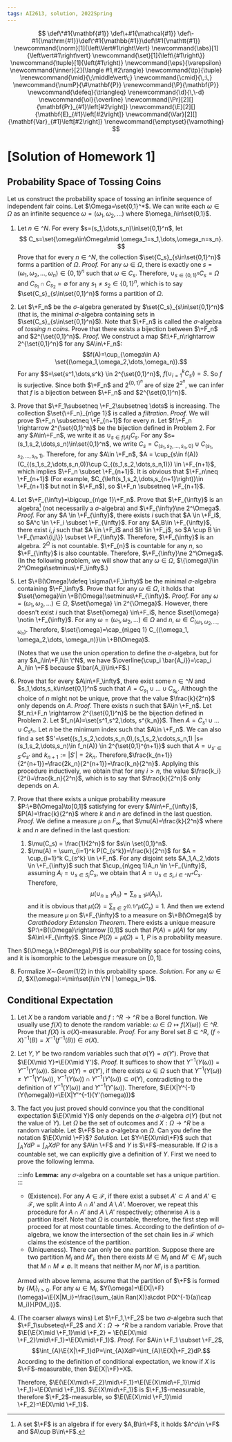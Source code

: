 ```yaml
---
tags: AI2613, solution, 2022Spring
---
```

$$
\def\*#1{\mathbf{#1}} \def\+#1{\mathcal{#1}} 
\def\-#1{\mathrm{#1}}\def\^#1{\mathbb{#1}}\def\!#1{\mathtt{#1}}
\newcommand{\norm}[1]{\left\Vert#1\right\Vert}
\newcommand{\abs}[1]{\left\vert#1\right\vert}
\newcommand{\set}[1]{\left\{#1\right\}}
\newcommand{\tuple}[1]{\left(#1\right)} \newcommand{\eps}{\varepsilon}
\newcommand{\inner}[2]{\langle #1,#2\rangle} \newcommand{\tp}{\tuple}
\renewcommand{\mid}{\;\middle\vert\;} \newcommand{\cmid}{\,:\,}
\newcommand{\numP}{\#\mathbf{P}} \renewcommand{\P}{\mathbf{P}}
\newcommand{\defeq}{\triangleq} \renewcommand{\d}{\,\-d}
\newcommand{\ol}{\overline}
\newcommand{\Pr}[2][]{\mathbf{Pr}_{#1}\left[#2\right]}
\newcommand{\E}[2][]{\mathbf{E}_{#1}\left[#2\right]}
\newcommand{\Var}[2][]{\mathbf{Var}_{#1}\left[#2\right]}
\renewcommand{\emptyset}{\varnothing}
$$

# [Solution of Homework 1]

## Probability Space of Tossing Coins

Let us construct the probability space of tossing an infinite sequence of independent fair coins. Let $\Omega=\set{0,1}^*$. We can write each $\omega\in\Omega$ as an infinite sequence $\omega=(\omega_1,\omega_2,\dots)$ where $\omega_i\in\set{0,1}$. 

1. Let $n\in\^N$. For every $s=(s_1,\dots,s_n)\in\set{0,1}^n$, let
$$
    C_s=\set{\omega\in\Omega\mid \omega_1=s_1,\dots,\omega_n=s_n}.
$$
Prove that for every $n\in\^N$, the collection $\set{C_s}_{s\in\set{0,1}^n}$ forms a partition of $\Omega$.
*Proof.* 
    For any $\omega \in \Omega$, there is exactly one $s=(\omega_1,\omega_2,\dots,\omega_n)\in \{0,1\}^n$ such that $\omega \in C_s$. Therefore, $\cup_{s\in\{0,1\}^n}C_s=\Omega$ and $C_{s_1}\cap C_{s_2}=\emptyset$ for any $s_1\neq s_2\in \{0,1\}^n$, which is to say $\set{C_s}_{s\in\set{0,1}^n}$ forms a partition of $\Omega$.

1. Let $\+F_n$ be the $\sigma$-algebra generated by $\set{C_s}_{s\in\set{0,1}^n}$ (that is, the minimal $\sigma$-algebra containing sets in $\set{C_s}_{s\in\set{0,1}^n}$). Note that $\+F_n$ is called the $\sigma$-algebra of *tossing $n$ coins*. Prove that there exists a bijection between $\+F_n$ and $2^{\set{0,1}^n}$.
    *Proof.* 
    We construct a map $f:\+F_n\rightarrow 2^{\set{0,1}^n}$ for any $A\in\+F_n$:
    $$f(A)=\cup_{\omega\in A} \set{(\omega_1,\omega_2,\dots,\omega_n)}.$$
        For any $S=\set{s^1,\dots,s^k} \in 2^{\set{0,1}^n}$, $f(\cup_{i=1}^k C_{s^i})=S$. So $f$ is surjective. 
        Since both $\+F_n$ and $2^{\{0,1\}^n}$ are of size $2^{2^n}$, we can infer that $f$ is a bijection between $\+F_n$ and $2^{\set{0,1}^n}$. 
       
    
1. Prove that $\+F_1\subsetneq \+F_2\subsetneq \dots$ is increasing. The collection $\set{\+F_n}_{n\ge 1}$ is called a *filtration*.
    *Proof.*
    We will prove  $\+F_n \subsetneq \+F_{n+1}$ for every $n$.
    Let $f:\+F_n \rightarrow 2^{\set{0,1}^n}$ be the bijection defined in Problem 2. For any $A\in\+F_n$, we write it as $\cup_{s \in f(A)} C_s$. For any $s=(s_1,s_2,\dots,s_n)\in\set{0,1}^n$, we write $C_s = C_{(s_1,s_2,\dots,s_n,0)}\cup C_{(s_1,s_2,\dots,s_n,1)}$. Therefore, for any $A\in \+F_n$, $A = \cup_{s\in f(A)} (C_{(s_1,s_2,\dots,s_n,0)}\cup C_{(s_1,s_2,\dots,s_n,1)}) \in \+F_{n+1}$, which implies $\+F_n \subset \+F_{n+1}$. It is obvious that $\+F_n\neq \+F_{n+1}$ (For example, $C_{\left(s_1,s_2,\dots,s_{n+1}\right)}\in \+F_{n+1}$ but not in $\+F_n$), so $\+F_n \subsetneq \+F_{n+1}$.
    
1. Let $\+F_{\infty}=\bigcup_{n\ge 1}\+F_n$. Prove that $\+F_{\infty}$ is an algebra[^algebra] (not necessarily a $\sigma$-algebra) and $\+F_{\infty}\ne 2^\Omega$.
    *Proof.*
    For any $A \in \+F_{\infty}$, there exists $i$ such that $A \in \+F_i$, so $A^c \in \+F_i \subset \+F_{\infty}$. For any $A,B\in \+F_{\infty}$, there exist $i,j$ such that $A \in \+F_i$ and $B \in \+F_j$, so $A \cup B \in \+F_{\max\{i,j\}} \subset \+F_{\infty}$. Therefore, $\+F_{\infty}$ is an algebra.
    $2^\Omega$ is not countable. $\+F_{n}$ is countable for any $n$, so $\+F_{\infty}$ is also countable. Therefore, $\+F_{\infty}\ne 2^\Omega$. (In the following problem, we will show that any $\omega\in\Omega$, $\{\omega\}\in 2^\Omega\setminus\+F_\infty$.)
    
1. Let $\+B(\Omega)\defeq \sigma(\+F_\infty)$ be the minimal $\sigma$-algebra containing $\+F_\infty$. Prove that for any $\omega\in\Omega$, it holds that $\set{\omega}\in \+B(\Omega)\setminus\+F_{\infty}$.
    *Proof.*
    For any $\omega = (\omega_1, \omega_2, \dots) \in \Omega$, $\set{\omega} \in 2^{\Omega}$. However, there doesn't exist $i$ such that $\set{\omega} \in\+F_i$, hence $\set{\omega} \notin \+F_{\infty}$. 
    For any $\omega = (\omega_1, \omega_2, \dots) \in \Omega$ and $n$, $\omega \in C_{(\omega_1, \omega_2,\dots, \omega_n)}$. Therefore, $\set{\omega}=\cap_{n\geq 1} C_{(\omega_1, \omega_2,\dots, \omega_n)}\in \+B(\Omega)$.
    
    (Notes that we use the union operation to define the $\sigma$-algebra, but for any $A_i\in\+F,i\in \^N$, we have $\overline{\cup_i \bar{A_i}}=\cap_i A_i\in \+F$ because $\bar{A_i}\in\+F$.)
    
1. Prove that for every $A\in\+F_\infty$, there exist some $n\in\^N$ and $s_1,\dots,s_k\in\set{0,1}^n$ such that $A=C_{s_1}\cup\dots\cup C_{s_k}$. Although the choice of $n$ might not be unique, prove that the value $\frac{k}{2^n}$ only depends on $A$. 
    *Proof.*
    There exists $n$ such that $A\in \+F_n$. Let $f_n:\+F_n \rightarrow 2^{\set{0,1}^n}$ be the bijection defined in Problem 2. Let $f_n(A)=\set{s^1,s^2,\dots, s^{k_n}}$. Then $A=C_{s^1}\cup\dots\cup C_{s^{k_n}}$. 
    Let $n$ be the minimum index such that $A\in \+F_n$. We can also find a set $S'=\set{(s_1,s_2,\cdots,s_n,0),(s_1,s_2,\cdots,s_n,1) |s=(s_1,s_2,\dots,s_n)\in f_n(A)} \in 2^{\set{0,1}^{n+1}}$ such that $A=\cup_{s'\in S'} C_{s'}$ and $k_{n+1}:=|S'|=2k_n$. Therefore,$\frac{k_{n+1}}{2^{n+1}}=\frac{2k_n}{2^{n+1}}=\frac{k_n}{2^n}$. Applying this procedure inductively, we obtain that for any $i>n$, the value $\frac{k_i}{2^i}=\frac{k_n}{2^n}$, which is to say that $\frac{k}{2^n}$ only depends on $A$.
    
1. Prove that there exists a unique probability measure $P:\+B(\Omega)\to[0,1]$ satisfying for every $A\in\+F_{\infty}$, $P(A)=\frac{k}{2^n}$ where $k$ and $n$ are defined in the last question.
    *Proof.*
    We define a measure $\mu$ on $F_{\infty}$ that $\mu(A)=\frac{k}{2^n}$ where $k$ and $n$ are defined in the last question:
    1. $\mu(C_s) = \frac{1}{2^n}$ for $s\in \set{0,1}^n$.
    2. $\mu(A) = \sum_{i=1}^k P(C_{s^k})=\frac{k}{2^n}$ for $A = \cup_{i=1}^k C_{s^k} \in \+F_n$.
    For any disjoint sets $A_1,A_2,\dots \in \+F_{\infty}$ such that $\cup_{n\geq 1}A_n \in \+F_{\infty}$, assuming $A_i = \cup_{s \in S_i} C_{s}$, we obtain that $A = \cup_{s \in S_i, i\in \^N^+} C_{s}$.
    Therefore,
    $$\mu(\cup_{n\geq 1}A_n)=\sum_{n\geq 1}\mu(A_n),$$
    and it is obvious that $\mu(\Omega)= \sum_{s \in 2^{\{0,1\}^n}} \mu(C_s) = 1$.
    And then we extend the measure $\mu$ on $\+F_{\infty}$ to a measure on $\+B(\Omega)$ by *Carathéodory Extension Theorem*.  There exists a unique measure $P:\+B(\Omega)\rightarrow [0,1]$ such that $P(A)=\mu(A)$ for any $A\in\+F_{\infty}$. Since $P(\Omega)=\mu(\Omega)=1$, $P$ is a probability measure.
    

Then $(\Omega,\+B(\Omega),P)$ is our probability space for tossing coins, and it is isomorphic to the Lebesgue measure on $[0,1]$. 

8. Formalize $X\sim \!{Geom}(1/2)$ in this probability space.
    *Solution.*
    For any $\omega \in \Omega$, $X(\omega):=\min\set{i\in \^N | \omega_i=1}$.

[^algebra]: A set $\+F$ is an algebra if for every $A,B\in\+F$, it holds $A^c\in \+F$ and $A\cup B\in\+F$.





## Conditional Expectation

1. Let $X$ be a random variable and $f:\^R\to\^R$ be a Borel function. We usually use $f(X)$ to denote the random variable: $\omega\in\Omega \mapsto f(X(\omega))\in\^R$. Prove that $f(X)$ is $\sigma(X)$-measurable.
    *Proof.*
    For any Borel set $B \subseteq \^R$, $(f\circ X)^{-1}(B)=X^{-1}(f^{-1}(B)) \in \sigma(X)$.
    
2. Let $Y,Y'$ be two random variables such that $\sigma(Y)=\sigma(Y')$. Prove that $\E{X\mid Y}=\E{X\mid Y'}$.
    *Proof.* 
    It suffices to show that $Y^{-1}(Y(\omega))=Y'^{-1}(Y'(\omega))$. Since  $\sigma(Y)=\sigma(Y')$, if there exists $\omega\in \Omega$ such that $Y^{-1}(Y(\omega))\neq Y'^{-1}(Y'(\omega))$, $Y^{-1}(Y(\omega))\cap Y'^{-1}(Y'(\omega))\subseteq \sigma(Y)$, contradicting to the definition of $Y^{-1}(Y(\omega))$ and $Y'^{-1}(Y'(\omega))$. Therefore, $\E{X|Y^{-1}(Y(\omega))}=\E{X|Y'^{-1}(Y'(\omega))}$
    
    
3. The fact you just proved should convince you that the conditional expectation $\E{X\mid Y}$ only depends on the $\sigma$-algebra $\sigma(Y)$ (but not the value of $Y$). Let $\Omega$ be the set of outcomes and $X:\Omega\to\^R$ be a random variable. Let $\+F$ be a $\sigma$-algebra on $\Omega$. Can you define the notation $\E{X\mid \+F}$?
    *Solution.*
    Let $Y=\E{X\mid\+F}$ such that $\int_{A}YdP=\int_{A}XdP$ for any $A\in \+F$ and $Y$ is $\+F$-measurable. 
    If $\Omega$ is a countable set, we can explicitly give a definition of $Y$. First we need to prove the following lemma.
    
    :::info
    **Lemma:** any $\sigma$-algebra on a     countable set has a unique partition.
    :::
    * (Existence). For any $A\in \mathcal{F}$, if there exist a subset $A'\subset A$ and $A'\in \mathcal{F}$, we split $A$ into $A\cap A'$ and $A\setminus A'$. Moerover, we repeat this procedure for $A\cap A'$ and $A\setminus A'$ respectively; otherwise $A$ is a partition itself. Note that $\Omega$ is countable, therefore, the first step will proceed for at most countable times. According to the defintion of $\sigma$-algebra, we know the intersection of the set chain lies in $\mathcal{F}$ which claims the existence of the partition.
    * (Uniqueness). There can only be one partition. Suppose there are two partition $M_i$ and $M'_i$, then there exists $M\in M_i$ and $M'\in  M'_i$ such that $M\cap M\neq \emptyset$. It means that neither $M_i$ nor $M'_i$ is a partition.
    
    Armed with above lemma, assume that the partition of $\+F$ is formed by $\{M_i\}_{i>0}$. For any $\omega\in M_i$, $Y(\omega)=\E{X|\+F}(\omega)=\E{X|M_i}=\frac{\sum_{a\in Ran(X)}a\cdot P(X^{-1}(a)\cap M_i)}{P(M_i)}$.

<!--    The main idea is to prove that the smallest sets of $\+F$ containing a specific element in $\Omega$ are equal or disjoint. 
    For any $x,y$ in $\Omega$, if there exists an set $A\in\+F$ containing $x$ but not $y$, let $S_{x,y}=A$, otherwise $S_{x,y}=\Omega$. The countable intersetion $S_x=\cap_{y\in \Omega}S_{x,y}$ is a set in $\+F$. For any $z\in S_x$, we have $S_{x,z}=\Omega$, which implies all the sets containing $x$ in $\+F$ also contains $z$. Thus $S_x$ is a subset of  all the sets containing $x$ (maybe uncountable) in $\+F$. In a nutshell, $S_x\subseteq \cap_{B\in\+F,x\in B}B$ and $S_x\in\+F$. Therefore, $S_x$ is the smallest set in $\+F$ which contains $x$ and also the intersection over all elements in $\+F$ containing $x$.
    Now for any $\alpha,\beta\in \Omega$, if there exists an $A\in \+F$ such that $\alpha\in A$ but $\beta\notin A$, let $S_{\alpha,\beta}=A$ and $S_{\beta,\alpha}=\bar{A}$ (note that $\bar{A}\in \+F$). Then $S_\alpha\cap S_\beta=\emptyset$. If there is no such $A$ in $\+F$, all the sets in $\+F$ containing $\beta$ must contain $\alpha$. Thus $\alpha\in S_\beta$. $S_\alpha$, however, is the smallest $\sigma$-algebra in $\+F$ containing $\alpha$. So $S_\alpha\subseteq S_\beta$. Similarly we have $S_\beta\subseteq S_\alpha$. Then $S_\alpha=S_\beta$. According to the proof above, we know $S_\alpha$ is unique and therefore the partition is unique.
-->
  
    
    
4. (The coarser always wins) Let $\+F_1,\+F_2$ be two $\sigma$-algebra such that $\+F_1\subseteq\+F_2$ and $X:\Omega\to\^R$ be a random variable. Prove that $\E{\E{X\mid \+F_1}\mid \+F_2} = \E{\E{X\mid \+F_2}\mid\+F_1}=\E{X\mid\+F_1}$.
    *Proof.*
    For $A\in \+F_1 \subset \+F_2$,
    $$\int_{A}\E{X|\+F_1}dP=\int_{A}XdP=\int_{A}\E{X|\+F_2}dP.$$
    According to the definition of conditional expectation, we know if $X$ is $\+F$-measurable, then $\E{X|\+F}=X$.
    
    Therefore, $\E{\E{X\mid\+F_2}\mid\+F_1}=\E{\E{X\mid\+F_1}\mid \+F_1}=\E{X\mid \+F_1}$.
    $\E{X\mid\+F_1}$ is $\+F_1$-measurable, therefore $\+F_2$-measurble, so $\E{\E{X\mid \+F_1}\mid \+F_2}=\E{X\mid \+F_1}$.
    
